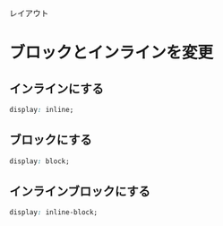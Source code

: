 レイアウト
# ブロックとインラインを変更
## インラインにする
```css
display: inline;
```

## ブロックにする
```css
display: block;
```

## インラインブロックにする
```css
display: inline-block;
```
